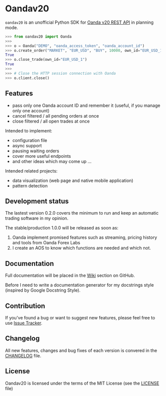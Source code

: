 # Oandav20

`oandav20` is an unofficial Python SDK for [Oanda v20 REST API](http://developer.oanda.com/rest-live-v20/introduction/) in planning mode.

```python
>>> from oandav20 import Oanda
>>>
>>> o = Oanda("DEMO", "oanda_access_token", "oanda_account_id") 
>>> o.create_order("MARKET", "EUR_USD", "BUY", 10000, own_id="EUR_USD_1")
True
>>> o.close_trade(own_id="EUR_USD_1")
True
>>>
>>> # Close the HTTP session connection with Oanda
>>> o.client.close()
```

## Features

- pass only one Oanda account ID and remember it (useful, if you manage only one account)
- cancel filtered / all pending orders at once
- close filtered / all open trades at once

Intended to implement:

- configuration file
- async support
- pausing waiting orders
- cover more useful endpoints
- and other ideas which may come up ...

Intended related projects:

- data visualization (web page and native mobile application)
- pattern detection

## Development status

The lastest version 0.2.0 covers the minimum to run and keep an automatic trading software in my opinion.

The stable/production 1.0.0 will be released as soon as:

1. Oanda implement promised features such as streaming, pricing history and tools from Oanda Forex Labs
2. I create an AOS to know which functions are needed and which not. 

## Documentation

Full documentation will be placed in the [Wiki](https://github.com/nait-aul/oandav20/wiki) section on GitHub.

Before I need to write a documentation generator for my docstrings style (inspired by Google Docstring Style).

## Contribution

If you've found a bug or want to suggest new features, please feel free to use [Issue Tracker](https://github.com/nait-aul/oandav20/issues).

## Changelog

All new features, changes and bug fixes of each version is convered in the [CHANGELOG](https://github.com/nait-aul/oandav20/blob/master/CHANGELOG.md) file.
 
## License

Oandav20 is licensed under the terms of the MIT License (see the [LICENSE](https://github.com/nait-aul/oandav20/blob/master/LICENSE) file)
